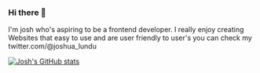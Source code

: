 ### Hi there 👋

I'm josh who's aspiring  to be a frontend developer. I really enjoy creating Websites that easy to use and are user friendly to user's
you can check my twitter.com/@joshua_lundu

[![Josh's GitHub stats](https://github-readme-stats.vercel.app/api?username=0Fly98&show_icons=true&theme=dark&title_color=blue&text_color=white)](https://github.com/0Fly98)



